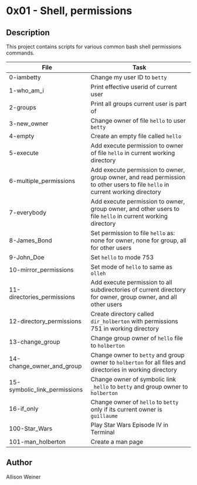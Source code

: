 # 0x01 - Shell, permissions
## Description

This project contains scripts for various common bash shell permissions commands.

File | Task
-----|-----
0-iambetty | Change my user ID to `betty`
1-who_am_i | Print effective userid of current user
2-groups | Print all groups current user is part of
3-new_owner | Change owner of file `hello` to user `betty`
4-empty | Create an empty file called `hello`
5-execute | Add execute permission to owner of file `hello` in current working directory
6-multiple_permissions | Add execute permission to owner, group owner, and read permission to other users to file `hello` in current working directory
7-everybody | Add execute permission to owner, group owner, and other users to file `hello` in current working directory
8-James_Bond | Set permission to file `hello` as: none for owner, none for group, all for other users
9-John_Doe | Set `hello` to mode 753
10-mirror_permissions | Set mode of `hello` to same as `olleh`
11-directories_permissions | Add execute permission to all subdirectories of current directory for owner, group owner, and all other users
12-directory_permissions | Create directory called `dir_holberton` with permissions 751 in working directory
13-change_group | Change group owner of `hello` file to `holberton`
14-change_owner_and_group | Change owner to `betty` and group owner to `holberton` for all files and directories in working directory
15-symbolic_link_permissions | Change owner of symbolic link `_hello` to `betty` and group owner to `holberton` 
16-if_only | Change owner of `hello` to `betty` only if its current owner is `guillaume`
100-Star_Wars | Play Star Wars Episode IV in Terminal
101-man_holberton | Create a man page
## Author
Allison Weiner
